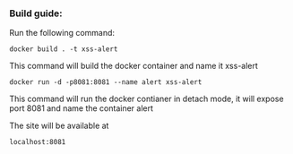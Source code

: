### Build guide:

Run the following command:

```
docker build . -t xss-alert
```
This command will build the docker container and name it xss-alert


```
docker run -d -p8081:8081 --name alert xss-alert
```
This command will run the docker contianer in detach mode, it will expose port 8081 and name the container alert

The site will be available at
```
localhost:8081
```
